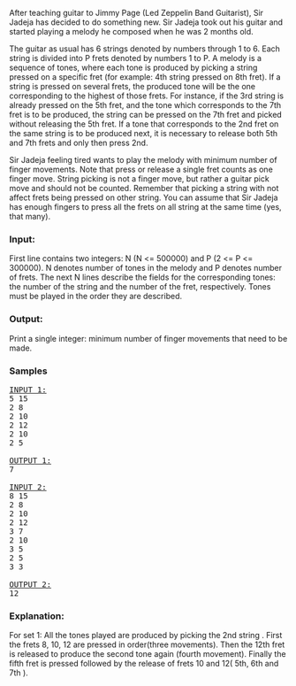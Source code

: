 <p>After teaching guitar to Jimmy Page (Led Zeppelin Band Guitarist), Sir Jadeja has decided to do something new. Sir Jadeja took out his guitar and started playing a melody he composed when he was 2 months old.</p>

<p>The guitar as usual has 6 strings denoted by numbers through 1 to 6. Each string is divided into P frets denoted by numbers 1 to P. A melody is a sequence of tones, where each tone is produced by picking a string pressed on a specific fret (for example: 4th string pressed on 8th fret). If a string is pressed on several frets, the produced tone will be the one corresponding to the highest of those frets. For instance, if the 3rd string is already pressed on the 5th fret, and the tone which corresponds to the 7th fret is to be produced, the string can be pressed on the 7th fret and picked without releasing the 5th fret. If a tone that corresponds to the 2nd fret on the same string is to be produced next, it is necessary to release both 5th and 7th frets and only then press 2nd.</p>

<p>Sir Jadeja feeling tired wants to play the melody with minimum number of finger movements. Note that press or release a single fret counts as one finger move. String picking is not a finger move, but rather a guitar pick move and should not be counted. Remember that picking a string with not affect frets being pressed on other string. You can assume that Sir Jadeja has enough fingers to press all the frets on all string at the same time (yes, that many).</p>

<h3>Input:</h3>
<p>First line contains two integers: N (N &lt;= 500000) and P (2 &lt;= P &lt;= 300000). N denotes number of tones in the melody and P denotes number of frets. The next N lines describe the fields for the corresponding tones: the number of the string and the number of the fret, respectively. Tones must be played in the order they are described.</p>

<h3>Output:</h3>
<p>Print a single integer: minimum number of finger movements that need to be made.</p>

<h3>Samples</h3>

<pre><u>INPUT 1:</u>
5 15 
2 8 
2 10 
2 12 
2 10 
2 5 

<u>OUTPUT 1:</u>
7

<u>INPUT 2:</u>
8 15 
2 8 
2 10 
2 12
3 7 
2 10
3 5 
2 5
3 3

<u>OUTPUT 2:</u>
12
</pre>

<h3>Explanation:</h3>
<p>For set 1: All the tones played are produced by picking the 2nd string . First the frets 8, 10, 12 are pressed in order(three movements). Then the 12th fret is released to produce the second tone again (fourth movement). Finally the fifth fret is pressed followed by the release of frets 10 and 12( 5th, 6th and 7th ).</p>